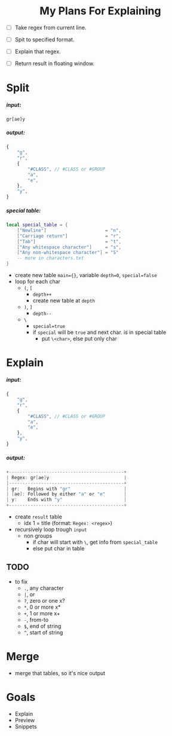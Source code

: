 <h1 align="center"> My Plans For Explaining </h1>

- [ ] Take regex from current line.
- [ ] Spit to specified format.
- [ ] Explain that regex.
- [ ] Return result in floating window.


# Split

##### input: 
```
gr[ae]y
```

##### output: 
```js
{
    "g",
    "r",
    {
        "#CLASS", // #CLASS or #GROUP
        "a",
        "e",
    },
    "y",
}
```

##### special table: 
```lua
local special_table = {
    ["Newline"]                      = "n",
    ["Carriage return"]              = "r",
    ["Tab"]                          = "t",
    ["Any whitespace character"]     = "s",
    ["Any non-whitespace character"] = "S"
    -- more in characters.txt
}
```

- create new table `main={}`, variable `depth=0`, `special=false`
- loop for each char
    - `(`, `[`
        - `depth++`
        - create new table at `depth`
    - `)`, `]`
        - `depth--`
    - `\`
        - `special=true`
        - if `special` will be `true` and next char. is in special table
            - put `\<char>`, else put only char


# Explain

##### input: 
```js
{
    "g",
    "r",
    {
        "#CLASS", // #CLASS or #GROUP
        "a",
        "e",
    },
    "y",
}
```

##### output: 
```c
+-------------------------------------------+
| Regex: gr[ae]y                            |
|-------------------------------------------+
| gr:   Begins with "gr"                    |
| [ae]: Followed by either "a" or "e"       |
| y:    Ends with "y"                       |
+-------------------------------------------+
```

- create `result` table
    - idx 1 = title (format: `Regex: <regex>`)
- recursively loop trough `input`
    - non groups
        - if char will start with `\`, get info from `special_table`
        - else put char in table

## TODO
- to fix
    - `.`, any character
    - `|`, or
    - `?`, zero or one x?
    - `*`, 0 or more x*
    - `+`, 1 or more x+
    - `-`, from-to
    - `$`, end of string
    - `^`, start of string


# Merge
- merge that tables, so it's nice output


# Goals
- Explain
- Preview
- Snippets
